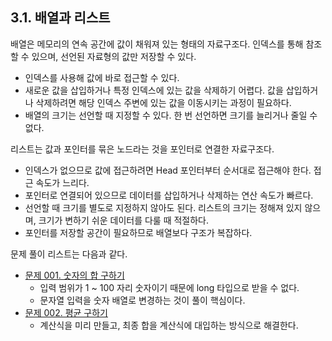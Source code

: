 
## 3.1. 배열과 리스트

배열은 메모리의 연속 공간에 값이 채워져 있는 형태의 자료구조다. 인덱스를 통해 참조할 수 있으며, 선언된 자료형의 값만 저장할 수 있다.

- 인덱스를 사용해 값에 바로 접근할 수 있다.
- 새로운 값을 삽입하거나 특정 인덱스에 있는 값을 삭제하기 어렵다. 값을 삽입하거나 삭제하려면 해당 인덱스 주변에 있는 값을 이동시키는 과정이 필요하다.
- 배열의 크기는 선언할 때 지정할 수 있다. 한 번 선언하면 크기를 늘리거나 줄일 수 없다.

리스트는 값과 포인터를 묶은 노드라는 것을 포인터로 연결한 자료구조다.

- 인덱스가 없으므로 값에 접근하려면 Head 포인터부터 순서대로 접근해야 한다. 접근 속도가 느리다.
- 포인터로 연결되어 있으므로 데이터를 삽입하거나 삭제하는 연산 속도가 빠르다.
- 선언할 때 크기를 별도로 지정하지 않아도 된다. 리스트의 크기는 정해져 있지 않으며, 크기가 변하기 쉬운 데이터를 다룰 때 적절하다.
- 포인터를 저장할 공간이 필요하므로 배열보다 구조가 복잡하다. 

문제 풀이 리스트는 다음과 같다.

- [문제 001. 숫자의 합 구하기](https://www.acmicpc.net/problem/11720)
  - 입력 범위가 1 ~ 100 자리 숫자이기 때문에 long 타입으로 받을 수 없다.
  - 문자열 입력을 숫자 배열로 변경하는 것이 풀이 핵심이다.
- [문제 002. 평균 구하기](https://www.acmicpc.net/problem/1546)
  - 계산식을 미리 만들고, 최종 합을 계산식에 대입하는 방식으로 해결한다.